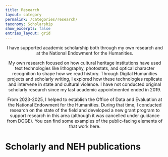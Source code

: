 ```yaml
---
title: Research
layout: category
permalink: /categories/research/
taxonomy: Scholarship
show_excerpts: false
entries_layout: grid
---
```


<p style="text-align: center;">I have supported academic scholarship both through my own research and at the National Endowment for the Humanities.</p>

<p style="text-align: center;">My own research focused on how cultural heritage institutions have used text technologies like lithography, photostats, and optical character recognition to shape how we read history. Through Digital Humanities projects and scholarly writing, I explored how these technologies replicate and intervene in state and cultural violence. I have not conducted original scholarly research since my last academic appointmented ended in 2019.</p>

<p style="text-align: center;">From 2023-2025, I helped to establish the Office of Data and Evaluation at the National Endowment for the Humanities. During that time, I conducted research on the state of the field and developed a new grant program to support research in this area (although it was cancelled under guidance from DOGE). You can find some examples of the public-facing elements of that work here.</p>

# Scholarly and NEH publications